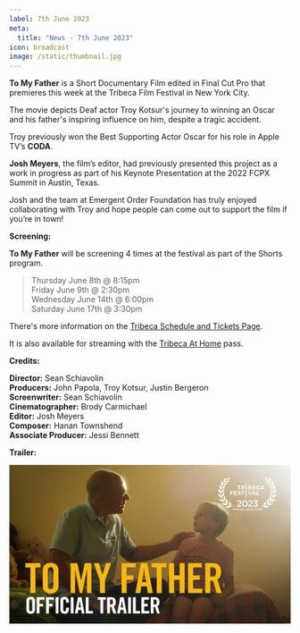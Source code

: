 ```yaml
---
label: 7th June 2023
meta:
  title: "News - 7th June 2023"
icon: broadcast
image: /static/thumbnail.jpg
---
```


**To My Father** is a Short Documentary Film edited in Final Cut Pro that premieres this week at the Tribeca Film Festival in New York City.

The movie depicts Deaf actor Troy Kotsur's journey to winning an Oscar and his father's inspiring influence on him, despite a tragic accident.

Troy previously won the Best Supporting Actor Oscar for his role in Apple TV’s **CODA**.

**Josh Meyers**, the film’s editor, had previously presented this project as a work in progress as part of his Keynote Presentation at the 2022 FCPX Summit in Austin, Texas.

Josh and the team at Emergent Order Foundation has truly enjoyed collaborating with Troy and hope people can come out to support the film if you’re in town!

**Screening:**

**To My Father** will be screening 4 times at the festival as part of the Shorts program.

> Thursday June 8th @ 8:15pm<br />
> Friday June 9th @ 2:30pm<br />
> Wednesday June 14th @ 6:00pm<br />
> Saturday June 17th @ 3:30pm

There's more information on the [Tribeca Schedule and Tickets Page](https://tribecafilm.com/films/to-my-father-2023).

It is also available for streaming with the [Tribeca At Home](https://tribecafilm.com/festival/tickets#at-home-passes) pass.

**Credits:**

**Director:** Sean Schiavolin<br />
**Producers:** John Papola, Troy Kotsur, Justin Bergeron<br />
**Screenwriter:** Sean Schiavolin<br />
**Cinematographer:** Brody Carmichael<br />
**Editor:** Josh Meyers<br />
**Composer:** Hanan Townshend<br />
**Associate Producer:** Jessi Bennett

**Trailer:**

[![](/static/to-my-father.jpg)](https://www.youtube.com/watch?v=P4hfBbDvgVY)